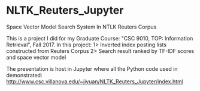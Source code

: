 # NLTK_Reuters_Jupyter
Space Vector Model Search System In NTLK Reuters Corpus

This is a project I did for my Graduate Course: "CSC 9010, TOP: Information Retrieval", Fall 2017.
In this project:
1> Inverted index posting lists constructed from Reuters Corpus
2> Search result ranked by TF-IDF scores and space vector model

The presentation is host in Jupyter where all the Python code used in demonstrated:
http://www.csc.villanova.edu/~jiyuan/NLTK_Reuters_Jupyter/index.html

